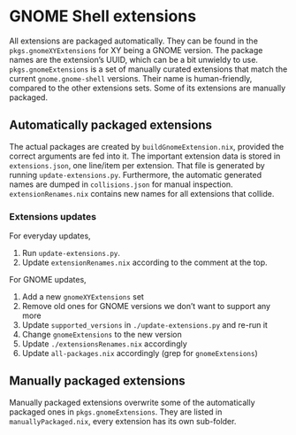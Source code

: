 # GNOME Shell extensions

All extensions are packaged automatically. They can be found in the `pkgs.gnomeXYExtensions` for XY being a GNOME version. The package names are the extension’s UUID, which can be a bit unwieldy to use. `pkgs.gnomeExtensions` is a set of manually curated extensions that match the current `gnome.gnome-shell` versions. Their name is human-friendly, compared to the other extensions sets. Some of its extensions are manually packaged.

## Automatically packaged extensions

The actual packages are created by `buildGnomeExtension.nix`, provided the correct arguments are fed into it. The important extension data is stored in `extensions.json`, one line/item per extension. That file is generated by running `update-extensions.py`. Furthermore, the automatic generated names are dumped in `collisions.json` for manual inspection. `extensionRenames.nix` contains new names for all extensions that collide.

### Extensions updates

For everyday updates,

1. Run `update-extensions.py`.
2. Update `extensionRenames.nix` according to the comment at the top.

For GNOME updates,

1. Add a new `gnomeXYExtensions` set
2. Remove old ones for GNOME versions we don’t want to support any more
3. Update `supported_versions` in `./update-extensions.py` and re-run it
4. Change `gnomeExtensions` to the new version
5. Update `./extensionsRenames.nix` accordingly
6. Update `all-packages.nix` accordingly (grep for `gnomeExtensions`)

## Manually packaged extensions

Manually packaged extensions overwrite some of the automatically packaged ones in `pkgs.gnomeExtensions`. They are listed in `manuallyPackaged.nix`, every extension has its own sub-folder.
